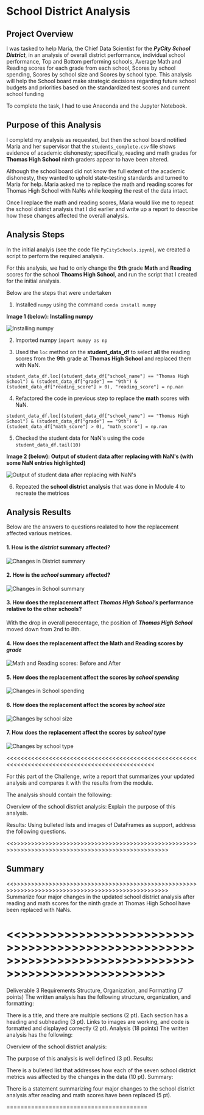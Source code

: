 # School District Analysis

## Project Overview

I was tasked to help Maria, the Chief Data Scientist for the ***PyCity School District***, in an analysis of overall district performance, individual school performance, Top and Bottom performing schools, Average Math and Reading scores for each grade from each school, Scores by school spending, Scores by school size and Scores by school type. This analysis will help the School board make strategic decisions regarding future school budgets and priorities based on the standardized test scores and current school funding

To complete the task, I had to use Anaconda and the Jupyter Notebook.

## Purpose of this Analysis

I completd my analysis as requested, but then the school board notified Maria and her supervisor that the `students_complete.csv` file shows evidence of academic dishonesty; specifically, reading and math grades for **Thomas High School** ninth graders appear to have been altered. 

Although the school board did not know the full extent of the academic dishonesty, they wanted to uphold state-testing standards and turned to Maria for help. Maria asked me to replace the math and reading scores for Thomas High School with NaNs while keeping the rest of the data intact. 

Once I replace the math and reading scores, Maria would like me to repeat the school district analysis that I did earlier and write up a report to describe how these changes affected the overall analysis.

## Analysis Steps

In the initial analyis (see the code file `PyCitySchools.ipynb`), we created a script to perform the required analysis.

For this analysis, we had to only change the **9th** grade **Math** and **Reading** scores for the school **Thoams High School**, and run the script that I created for the initial analysis.

Below are the steps that were undertaken

1. Installed `numpy` using the command `conda install numpy`

**Image 1 (below): Installing numpy**

![Installing numpy](./Resources/Installing_numpy.png)

2. Imported numpy 
`import numpy as np`

3. Used the `loc` method on the **student_data_df** to select **all** the reading scores from the **9th** grade at **Thomas High School** and replaced them with NaN.
```
student_data_df.loc[(student_data_df["school_name"] == "Thomas High School") & (student_data_df["grade"] == "9th") & (student_data_df["reading_score"] > 0), "reading_score"] = np.nan
```
4. Refactored the code in previous step to replace the **math** scores with NaN.

```
student_data_df.loc[(student_data_df["school_name"] == "Thomas High School") & (student_data_df["grade"] == "9th") & (student_data_df["math_score"] > 0), "math_score"] = np.nan
```
5. Checked the student data for NaN's using the code `student_data_df.tail(10)`

**Image 2 (below): Output of student data after replacing with NaN's (with some NaN entries highlighted)**

![Output of student data after replacing with NaN's](./Resources/output_with_nans.png)

6. Repeated the **school district analysis** that was done in Module 4 to recreate the metrices

## Analysis Results

Below are the answers to questions realated to how the replacement affected various metrices.

#### 1. How is the ***district*** summary affected?
![Changes in District summary](./Resources/district_summary_before_and_after.png)


#### 2. How is the ***school*** summary affected?
![Changes in School summary](./Resources/school_summary_before_and_after.png)


#### 3. How does the replacement affect ***Thomas High School’s*** performance relative to the other schools?
With the drop in overall perecentage, the position of ***Thomas High School*** moved down from 2nd to 8th.

#### 4. How does the replacement affect the Math and Reading scores by ***grade***
![Math and Reading scores: Before and After](./Resources/math_and_reading_scores_before_and_after.png)



#### 5. How does the replacement affect the scores by ***school spending***
![Changes in School spending](./Resources/budget_summary_before_and_after.png)


#### 6.  How does the replacement affect the scores by ***school size***
![Changes by school size](./Resources/before_and_after_scores-by_school_size.png)


#### 7.  How does the replacement affect the scores by ***school type***
![Changes by school type](./Resources/before_and_after_scores-by_school_type.png)

<<<<<<<<<<<<<<<<<<<<<<<<<<<<<<<<<<<<<<<<<<<<<<<<<<<<<<<<<<<<<<<<<<<<<<<<<<<<<<<<<<<<<<<<<<<<<<<<

For this part of the Challenge, write a report that summarizes your updated analysis and compares it with the results from the module.

The analysis should contain the following:

Overview of the school district analysis: Explain the purpose of this analysis.

Results: Using bulleted lists and images of DataFrames as support, address the following questions.

<<>>>>>>>>>>>>>>>>>>>>>>>>>>>>>>>>>>>>>>>>>>>>>>>>>>>>>>>>>>>>>>>>>>>>>>>>>>>>>>>>>>>>>>>>>>>>>>>>>>



## Summary



<<>>>>>>>>>>>>>>>>>>>>>>>>>>>>>>>>>>>>>>>>>>>>>>>>>>>>>>>>>>>>>>>>>>>>>>>>>>>>>>>>>>>>>>>>>>>>>>>>>>
Summarize four major changes in the updated school district analysis after reading and math scores for the ninth grade at Thomas High School have been replaced with NaNs.

<<>>>>>>>>>>>>>>>>>>>>>>>>>>>>>>>>>>>>>>>>>>>>>>>>>>>>>>>>>>>>>>>>>>>>>>>>>>>>>>>>>>>>>>>>>>>>>>>>>>
========================================

Deliverable 3 Requirements
Structure, Organization, and Formatting (7 points)
The written analysis has the following structure, organization, and formatting:

There is a title, and there are multiple sections (2 pt).
Each section has a heading and subheading (3 pt).
Links to images are working, and code is formatted and displayed correctly (2 pt).
Analysis (18 points)
The written analysis has the following:

Overview of the school district analysis:

The purpose of this analysis is well defined (3 pt).
Results:

There is a bulleted list that addresses how each of the seven school district metrics was affected by the changes in the data (10 pt).
Summary:

There is a statement summarizing four major changes to the school district analysis after reading and math scores have been replaced (5 pt).

========================================

